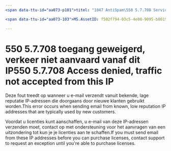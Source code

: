 ```yaml
---
<span data-ttu-id="aa073-p101">titel: "1047 AntiSpam\550 5.7.708 Service is niet beschikbaar. Ms.author toegang geweigerd verkeer niet geaccepteerd van dit IP': chrisda auteur: chrisda manager: serdars ms.date: 28-9/2018 ms.audience: ITPro-ms.topic: artikel ROBOTS: NOINDEX, NOFOLLOW localization_priority: prioriteit</span><span class="sxs-lookup"><span data-stu-id="aa073-p101">title: "1047 AntiSpam\550 5.7.708 Service unavailable. Access denied, traffic not accepted from this IP" ms.author: chrisda author: chrisda manager: serdars ms.date: 9/28/2018 ms.audience: ITPro ms.topic: article ROBOTS: NOINDEX, NOFOLLOW localization_priority: Priority</span></span>

<span data-ttu-id="aa073-103">MS.AssetID: f502f794-03c5-4e08-9095-b801528f67c4</span><span class="sxs-lookup"><span data-stu-id="aa073-103">ms.assetid: f502f794-03c5-4e08-9095-b801528f67c4</span></span>

---
```




# <a name="550-57708-access-denied-traffic-not-accepted-from-this-ip"></a><span data-ttu-id="aa073-104">550 5.7.708 toegang geweigerd, verkeer niet aanvaard vanaf dit IP</span><span class="sxs-lookup"><span data-stu-id="aa073-104">550 5.7.708 Access denied, traffic not accepted from this IP</span></span>

<span data-ttu-id="aa073-105">Deze fout treedt op wanneer u e-mail verzendt vanuit bekende, lage reputatie IP-adressen die doorgaans door nieuwe klanten gebruikt worden.</span><span class="sxs-lookup"><span data-stu-id="aa073-105">This error occurs when sending email from known, low reputation IP addresses that are typically used by new customers.</span></span>
  
<span data-ttu-id="aa073-106">Voordat u licenties kunt aanschaffen, u e-mail van deze IP-adressen verzenden moet, contact op met ondersteuning voor het aanvragen van een uitzondering tot kun je je licenties aan te schaffen.</span><span class="sxs-lookup"><span data-stu-id="aa073-106">If you must send email from these IP addresses before you can purchase licenses, contact support to request an exception until you're able to purchase licenses.</span></span>
  

